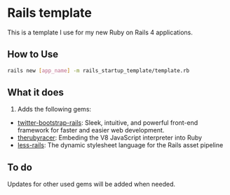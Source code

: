 # Rails template

This is a template I use for my new Ruby on Rails 4 applications.


## How to Use

```bash
rails new [app_name] -m rails_startup_template/template.rb
```

## What it does

1. Adds the following gems:
  - [twitter-bootstrap-rails](http://getbootstrap.com/2.3.2/): Sleek, intuitive, and powerful front-end framework for faster and easier web development.
  - [therubyracer](https://github.com/cowboyd/therubyracer): Embeding the V8 JavaScript interpreter into Ruby
  - [less-rails](https://github.com/metaskills/less-rails): The dynamic stylesheet language for the Rails asset pipeline

## To do

Updates for other used gems will be added when needed.